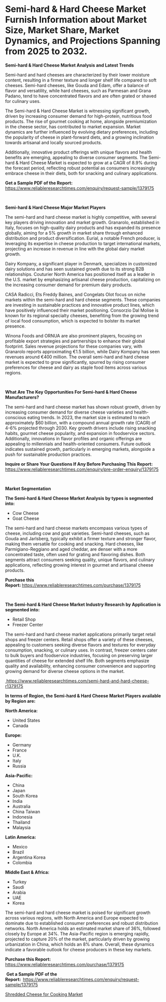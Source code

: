 <p><h1>Semi-hard & Hard Cheese Market Furnish Information about Market Size, Market Share, Market Dynamics, and Projections Spanning from 2025 to 2032.</h1></p><p><strong>Semi-hard & Hard Cheese Market Analysis and Latest Trends</strong></p>
<p><p>Semi-hard and hard cheeses are characterized by their lower moisture content, resulting in a firmer texture and longer shelf life compared to soft cheeses. Semi-hard cheeses, like Gouda and Edam, offer a balance of flavor and versatility, while hard cheeses, such as Parmesan and Grana Padano, tend to have concentrated flavors and are often grated or shaved for culinary uses.</p><p>The Semi-hard & Hard Cheese Market is witnessing significant growth, driven by increasing consumer demand for high-protein, nutritious food products. The rise of gourmet cooking at home, alongside premiumization in the cheese sector, has contributed to market expansion. Market dynamics are further influenced by evolving dietary preferences, including the popularity of cheese in plant-forward diets, and a growing inclination towards artisanal and locally sourced products.</p><p>Additionally, innovative product offerings with unique flavors and health benefits are emerging, appealing to diverse consumer segments. The Semi-hard & Hard Cheese Market is expected to grow at a CAGR of 8.9% during the forecast period, reflecting robust potential as consumers increasingly embrace cheese in their diets, both for snacking and culinary applications.</p></p>
<p><strong>Get a Sample PDF of the Report:&nbsp;</strong> <a href="https://www.reliableresearchtimes.com/enquiry/request-sample/1379175?utm_campaign=3287&utm_medium=2&utm_source=Github&utm_content=ia&utm_term=07042025&utm_id=semi-hard-hard-cheese">https://www.reliableresearchtimes.com/enquiry/request-sample/1379175</a></p>
<p>&nbsp;</p>
<p><strong>Semi-hard & Hard Cheese Major Market Players</strong></p>
<p><p>The semi-hard and hard cheese market is highly competitive, with several key players driving innovation and market growth. Granarolo, established in Italy, focuses on high-quality dairy products and has expanded its presence globally, aiming for a 5% growth in market share through enhanced distribution and product diversification. Eurial, a notable French producer, is leveraging its expertise in cheese production to target international markets, projecting an increase in revenue in line with the global dairy market growth.</p><p>Dairy Kompany, a significant player in Denmark, specializes in customized dairy solutions and has seen sustained growth due to its strong B2B relationships. Couturier North America has positioned itself as a leader in the U.S. market by emphasizing artisanal cheese production, capitalizing on the increasing consumer demand for premium dairy products.</p><p>CASA Radicci, Ets Freddy Baines, and Congelats Olot focus on niche markets within the semi-hard and hard cheese segments. These companies are investing in sustainable practices and innovative product lines, which have positively influenced their market positioning. Consorzio Dal Molise is known for its regional specialty cheeses, benefiting from the growing trend of local food consumption, which is expected to bolster its market presence.</p><p>Winona Foods and ORNUA are also prominent players, focusing on profitable export strategies and partnerships to enhance their global footprint. Sales revenue projections for these companies vary, with Granarolo reports approximating €1.5 billion, while Dairy Kompany has seen revenues around €400 million. The overall semi-hard and hard cheese market is expected to grow significantly, spurred by rising consumer preferences for cheese and dairy as staple food items across various regions.</p></p>
<p>&nbsp;</p>
<p><strong>What Are The Key Opportunities For Semi-hard & Hard Cheese Manufacturers?</strong></p>
<p><p>The semi-hard and hard cheese market has shown robust growth, driven by increasing consumer demand for diverse cheese varieties and health-conscious eating trends. In 2023, the market size is estimated to reach approximately $60 billion, with a compound annual growth rate (CAGR) of 4-6% projected through 2030. Key growth drivers include rising snacking habits, gourmet cheese popularity, and expansion in foodservice sectors. Additionally, innovations in flavor profiles and organic offerings are appealing to millennials and health-oriented consumers. Future outlook indicates sustained growth, particularly in emerging markets, alongside a push for sustainable production practices.</p></p>
<p><strong>Inquire or Share Your Questions If Any Before Purchasing This Report:</strong> <a href="https://www.reliableresearchtimes.com/enquiry/pre-order-enquiry/1379175?utm_campaign=3287&utm_medium=2&utm_source=Github&utm_content=ia&utm_term=07042025&utm_id=semi-hard-hard-cheese">https://www.reliableresearchtimes.com/enquiry/pre-order-enquiry/1379175</a></p>
<p>&nbsp;</p>
<p><strong>Market Segmentation</strong></p>
<p><strong>The Semi-hard & Hard Cheese Market Analysis by types is segmented into:</strong></p>
<p><ul><li>Cow Cheese</li><li>Goat Cheese</li></ul></p>
<p><p>The semi-hard and hard cheese markets encompass various types of cheese, including cow and goat varieties. Semi-hard cheeses, such as Gouda and Jarlsberg, typically exhibit a firmer texture and stronger flavor, making them versatile for cooking and snacking. Hard cheeses, like Parmigiano-Reggiano and aged cheddar, are denser with a more concentrated taste, often used for grating and flavoring dishes. Both segments attract consumers seeking quality, unique flavors, and culinary applications, reflecting growing interest in gourmet and artisanal cheese products.</p></p>
<p><strong>Purchase this Report:&nbsp;</strong><a href="https://www.reliableresearchtimes.com/purchase/1379175?utm_campaign=3287&utm_medium=2&utm_source=Github&utm_content=ia&utm_term=07042025&utm_id=semi-hard-hard-cheese">https://www.reliableresearchtimes.com/purchase/1379175</a></p>
<p>&nbsp;</p>
<p><strong>The Semi-hard & Hard Cheese Market Industry Research by Application is segmented into:</strong></p>
<p><ul><li>Retail Shop</li><li>Freezer Center</li></ul></p>
<p><p>The semi-hard and hard cheese market applications primarily target retail shops and freezer centers. Retail shops offer a variety of these cheeses, appealing to customers seeking diverse flavors and textures for everyday consumption, snacking, or culinary uses. In contrast, freezer centers cater to bulk buyers and foodservice industries, focusing on preserving larger quantities of cheese for extended shelf life. Both segments emphasize quality and availability, enhancing consumer convenience and supporting growing demand for diverse cheese options in the market.</p></p>
<p><a href="https://www.reliableresearchtimes.com/semi-hard-and-hard-cheese-r1379175?utm_campaign=3287&utm_medium=2&utm_source=Github&utm_content=ia&utm_term=07042025&utm_id=semi-hard-hard-cheese">&nbsp;https://www.reliableresearchtimes.com/semi-hard-and-hard-cheese-r1379175</a></p>
<p><strong>In terms of Region, the Semi-hard & Hard Cheese Market Players available by Region are:</strong></p>
<p>
    <p> <strong> North America: </strong>
        <ul>
            <li>United States</li>
            <li>Canada</li>
        </ul>
        </p> 
    <p> <strong> Europe: </strong>
        <ul>
            <li>Germany</li>
            <li>France</li>
            <li>U.K.</li>
            <li>Italy</li>
            <li>Russia</li>
        </ul>
        </p> 
    <p> <strong> Asia-Pacific: </strong>
        <ul>
            <li>China</li>
            <li>Japan</li>
            <li>South Korea</li>
            <li>India</li>
            <li>Australia</li>
            <li>China Taiwan</li>
            <li>Indonesia</li>
            <li>Thailand</li>
            <li>Malaysia</li>
        </ul>
        </p> 
    <p> <strong> Latin America: </strong>
        <ul>
            <li>Mexico</li>
            <li>Brazil</li>
            <li>Argentina Korea</li>
            <li>Colombia</li>
        </ul>
        </p> 
    <p> <strong> Middle East & Africa: </strong>
        <ul>
            <li>Turkey</li>
            <li>Saudi</li>
            <li>Arabia</li>
            <li>UAE</li>
            <li>Korea</li>
        </ul>
    </p>
    </p>
<p><p>The semi-hard and hard cheese market is poised for significant growth across various regions, with North America and Europe expected to dominate due to established consumer preferences and robust distribution networks. North America holds an estimated market share of 36%, followed closely by Europe at 34%. The Asia-Pacific region is emerging rapidly, projected to capture 20% of the market, particularly driven by growing urbanization in China, which holds an 8% share. Overall, these dynamics indicate a favorable outlook for cheese producers in these key markets.</p></p>
<p><strong>Purchase this Report: </strong><a href="https://www.reliableresearchtimes.com/purchase/1379175?utm_campaign=3287&utm_medium=2&utm_source=Github&utm_content=ia&utm_term=07042025&utm_id=semi-hard-hard-cheese">https://www.reliableresearchtimes.com/purchase/1379175</a></p>
<p>&nbsp;<strong>Get a Sample PDF of the Report:&nbsp;&nbsp;</strong><a href="https://www.reliableresearchtimes.com/enquiry/request-sample/1379175?utm_campaign=3287&utm_medium=2&utm_source=Github&utm_content=ia&utm_term=07042025&utm_id=semi-hard-hard-cheese">https://www.reliableresearchtimes.com/enquiry/request-sample/1379175</a></p>
<p><strong></strong></p>
<p><p><a href="https://github.com/leijavaagexo/Market-Research-Report-List-1/blob/main/shredded-cheese-for-cooking-market.md?utm_campaign=3287&utm_medium=2&utm_source=Github&utm_content=ia&utm_term=07042025&utm_id=semi-hard-hard-cheese">Shredded Cheese for Cooking Market</a></p></p>